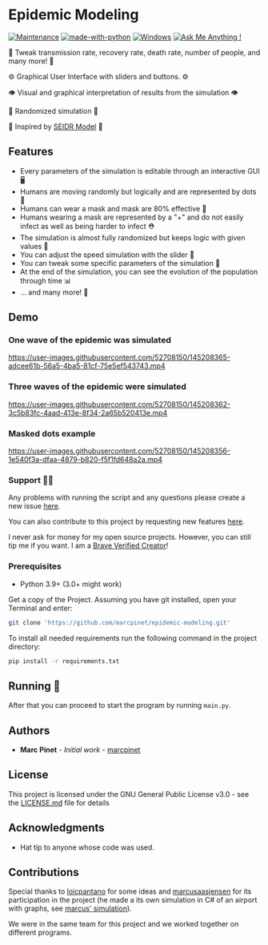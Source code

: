 # Epidemic Modeling

[![Maintenance](https://img.shields.io/badge/Maintained%3F-yes-green.svg)](https://GitHub.com/Naereen/StrapDown.js/graphs/commit-activity) [![made-with-python](https://img.shields.io/badge/Made%20with-Python-1f425f.svg)](https://www.python.org/) [![Windows](https://svgshare.com/i/ZhY.svg)](https://svgshare.com/i/ZhY.svg) [![Ask Me Anything !](https://img.shields.io/badge/Ask%20me-anything-1abc9c.svg)](https://GitHub.com/Naereen/ama)

🧬 Tweak transmission rate, recovery rate, death rate, number of people, and many more! 🧬

⚙️ Graphical User Interface with sliders and buttons. ⚙️

👁️ Visual and graphical interpretation of results from the simulation 👁️

🔬 Randomized simulation 🔬

🧫 Inspired by [SEIDR Model](https://en.wikipedia.org/wiki/Compartmental_models_in_epidemiology) 🧫

## Features

* Every parameters of the simulation is editable through an interactive GUI 🖥
* Humans are moving randomly but logically and are represented by dots 👦
* Humans can wear a mask and mask are 80% effective 🧢
* Humans wearing a mask are represented by a "+" and do not easily infect as well as being harder to infect ⛑️
* The simulation is almost fully randomized but keeps logic with given values 🎲
* You can adjust the speed simulation with the slider 🏃
* You can tweak some specific parameters of the simulation 🧰
* At the end of the simulation, you can see the evolution of the population through time 📊
* ... and many more! 🎯

## Demo

### One wave of the epidemic was simulated

https://user-images.githubusercontent.com/52708150/145208365-adcee61b-56a5-4ba5-81cf-75e5ef543743.mp4

### Three waves of the epidemic were simulated

https://user-images.githubusercontent.com/52708150/145208362-3c5b83fc-4aad-413e-8f34-2a65b520413e.mp4
### Masked dots example

https://user-images.githubusercontent.com/52708150/145208356-1e540f3a-dfaa-4879-b820-f5f1fd648a2a.mp4

### Support 👨‍💻

Any problems with running the script and any questions please create a new issue [here](https://github.com/marcpinet/epidemic-modeling/issues/new?assignees=&labels=&template=bug_report.md&title=).

You can also contribute to this project by requesting new features [here](https://github.com/marcpinet/epidemic-modeling/new?assignees=&labels=&template=feature_request.md&title=).

I never ask for money for my open source projects. However, you can still tip me if you want.
I am a [Brave Verified Creator](https://i.imgur.com/fOUfdM5.png)!

### Prerequisites

* Python 3.9+ (3.0+ might work)

Get a copy of the Project. Assuming you have git installed, open your Terminal and enter:

```bash
git clone 'https://github.com/marcpinet/epidemic-modeling.git'
```

To install all needed requirements run the following command in the project directory:

```bash
pip install -r requirements.txt
```

## Running 🏃

After that you can proceed to start the program by running `main.py`.

## Authors

* **Marc Pinet** - *Initial work* - [marcpinet](https://github.com/marcpinet)

## License

This project is licensed under the GNU General Public License v3.0 - see the [LICENSE.md](LICENSE.md) file for details

## Acknowledgments

* Hat tip to anyone whose code was used.

## Contributions

Special thanks to [loicpantano](https://github.com/loicpantano) for some ideas and [marcusaasjensen](https://github.com/marcusaasjensen) for its participation in the project (he made a its own simulation in C# of an airport with graphs, see [marcus' simulation](https://github.com/marcusaasjensenunice/covid-simulation)).

We were in the same team for this project and we worked together on different programs.
